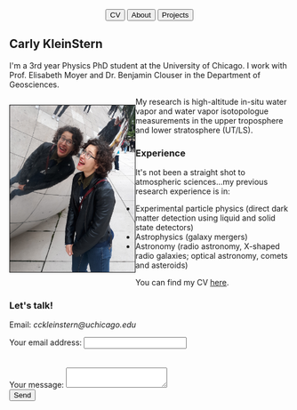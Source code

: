 
<div class="topnav" align=center>
  <a href="https://carlykleinstern.github.io/KleinStern_CV_publish.pdf">
    <button>CV</button></a>
  <a href="https://carlykleinstern.github.io/aboutme.html">
    <button>About</button></a>
  <a href="https://carlykleinstern.github.io/projects.html">
    <button>Projects</button></a>
</div>

         

         
## **Carly KleinStern**
<p >I'm a 3rd year Physics PhD student at the University of Chicago. I work with Prof. Elisabeth Moyer and Dr. Benjamin Clouser in the Department of Geosciences.</p>

<div>
    <p style="float: left;"><img src="photos/bean.jpg" height=300px width=auto border="1px" align=right border=200px></p> <p align=left>  My research is high-altitude in-situ water vapor and water vapor isotopologue measurements in the upper troposphere and lower stratosphere (UT/LS). </p>
</div>





### **Experience**
It's not been a straight shot to atmospheric sciences...my previous research experience is in:

- Experimental particle physics (direct dark matter detection using liquid and solid state detectors)
- Astrophysics (galaxy mergers)
- Astronomy (radio astronomy, X-shaped radio galaxies; optical astronomy, comets and asteroids)

You can find my CV [here](https://carlykleinstern.github.io/KleinStern_CV_publish.pdf).


### **Let's talk!**
Email: _cckleinstern@uchicago.edu_

<form
  action="https://formspree.io/f/mwkypbvd"
  method="POST"
>
  <label>
    Your email address:
    <input type="email" name="_replyto">
  </label>
  <br>
  <br>
  <br>
  <label>
    Your message:
    <textarea name="message"></textarea>
  </label>
  <!-- your other form fields go here -->
  <br>
  <button type="submit">Send</button>
</form>
